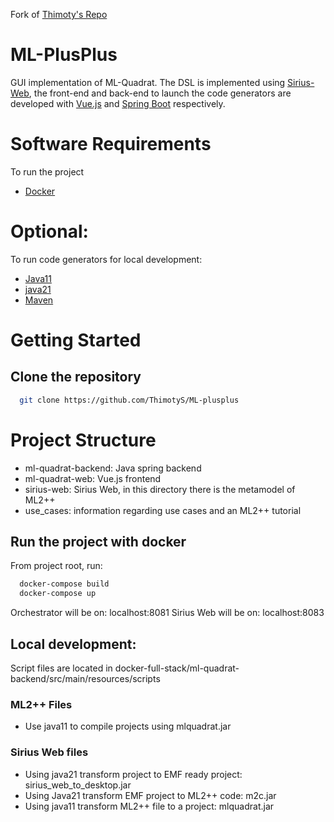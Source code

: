 Fork of [Thimoty's Repo](https://github.com/ThimotyS/ML-plusplus)
# ML-PlusPlus
GUI implementation of ML-Quadrat. The DSL is implemented using [Sirius-Web](https://eclipse.dev/sirius/sirius-web.html), the front-end and back-end to launch the code generators are developed with [Vue.js](https://vuejs.org/) and [Spring Boot](https://spring.io/projects/spring-boot) respectively.

# Software Requirements
To run the project
- [Docker](https://www.docker.com/)

# Optional:
To run code generators for local development:
- [Java11](https://jdk.java.net/11/)
- [java21](https://jdk.java.net/21/)
- [Maven](https://maven.apache.org/index.html)
# Getting Started
## Clone the repository
```bash
  git clone https://github.com/ThimotyS/ML-plusplus
```

# Project Structure
- ml-quadrat-backend: Java spring backend
- ml-quadrat-web: Vue.js frontend 
- sirius-web: Sirius Web, in this directory there is the metamodel of ML2++
- use_cases: information regarding use cases and an ML2++ tutorial
## Run the project with docker
From project root, run:
```bash
  docker-compose build
  docker-compose up
```
Orchestrator will be on: localhost:8081
Sirius Web will be on: localhost:8083

## Local development:
Script files are located in docker-full-stack/ml-quadrat-backend/src/main/resources/scripts
### ML2++ Files
- Use java11 to compile projects using mlquadrat.jar
### Sirius Web files
- Using java21 transform project to EMF ready project: sirius_web_to_desktop.jar
- Using Java21 transform EMF project to ML2++ code: m2c.jar
- Using java11 transform ML2++ file to a project:  mlquadrat.jar
